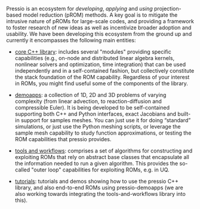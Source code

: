 Pressio is an ecosystem for *developing*, *applying* and *using* projection-based model reduction (pROM) methods. 
A key goal is to mitigate the intrusive nature of pROMs for large-scale codes, and providing a framework to foster research of new ideas as well as incentivize broader adoption and usability. 
We have been developing this ecosystem from the ground up and currently it encompasses the following main entities: 

- [core C++ library](https://pressio.github.io/pressio/): includes several "modules" providing specific capabilities (e.g., on-node and distributed linear algebra kernels, nonlinear solvers and optimization, time integration) that can be used independently and in a self-contained fashion, but collectively constitute the stack foundation of the ROM capability. Regardless of your interest in ROMs, you might find useful some of the components of the library.

- [demoapps](https://pressio.github.io/pressio-demoapps/): a collection of 1D, 2D and 3D problems of varying complexity (from linear advection, to reaction-diffusion and compressible Euler). It is being developed to be self-contained supporting both C++ and Python interfaces, exact Jacobians and built-in support for samples meshes. You can just use it for doing “standard” simulations, or just use the Python meshing scripts, or leverage the sample mesh capability to study function approximations, or testing the ROM capabilities that pressio provides.

- [tools and workflows](https://github.com/Pressio): comprises a set of algorithms for constructing and exploiting ROMs that rely on abstract base classes that encapsulate all the information needed to run a given algorithm. This provides the so-called "outer loop" capabilities for exploiting ROMs, e.g. in UQ. 

- [tutorials](https://pressio.github.io/pressio-tutorials/): tutorials and demos showing how to use the pressio C++ library, and also end-to-end ROMs using pressio-demoapps (we are also working towards integrating the tools-and-workflows library into this).


